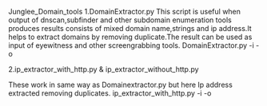  Junglee_Domain_tools
1.DomainExtractor.py
This script is useful when output of dnscan,subfinder and other subdomain enumeration tools produces results consists of mixed domain name,strings and ip address.It helps to extract domains by removing duplicate.The result can be used as input of eyewitness and other screengrabbing tools.
DomainExtractor.py -i <inputfile> -o <outputfile>

2.ip_extractor_with_http.py & ip_extractor_without_http.py 

These work in same way as Domainextractor.py but here Ip address extracted removing duplicates.
ip_extractor_with_http.py -i <inputfile> -o <outputfile>
